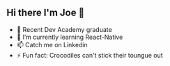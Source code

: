 ## Hi there I'm Joe 👋
- 🔭 Recent Dev Academy graduate
- 🌱 I’m currently learning React-Native
- 📫 Catch me on Linkedin
- ⚡ Fun fact: Crocodiles can't stick their toungue out
<!--
**joe-smellie/joe-smellie** is a ✨ _special_ ✨ repository because its `README.md` (this file) appears on your GitHub profile.

Here are some ideas to get you started:

-  ...
- ...
- 👯 I’m looking to collaborate on ...
- 🤔 I’m looking for help with ...
- 💬 Ask me about ...
-  ...
- 😄 Pronouns: ...
-  ...
-->
